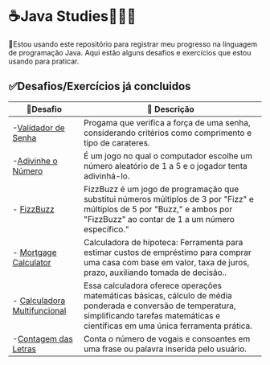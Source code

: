 # ☕Java Studies👩🏻‍💻


 🌟Estou usando este repositório para registrar meu progresso na linguagem de programação Java. Aqui estão alguns desafios e exercícios que estou usando para praticar.




## ✅Desafios/Exercícios já concluidos

| 📍Desafio                                                                                             | 📝 Descrição                                                                                                                                                                                    | 
|-------------------------------------------------------------------------------------------------------|-------------------------------------------------------------------------------------------------------------------------------------------------------------------------------------------------|
| -[Validador de Senha](https://github.com/keniareis/Java-Studies/blob/main/ValidadorSenha/Aplication/Program.java)                | Progama que verifica a força de uma senha, considerando critérios como comprimento e tipo de carateres.                                                                                         |
| -[Adivinhe o Número](https://github.com/keniareis/Java-Studies/blob/main/AdivinheNumero/Program.java) | É um jogo no qual o computador escolhe um número aleatório de 1 a 5 e o jogador tenta adivinhá-lo.                                                                                              |
| - [FizzBuzz](https://github.com/keniareis/Java-Studies/blob/main/SimpleFizzBuzz.java)                 | FizzBuzz é um jogo de programação que substitui números múltiplos de 3 por "Fizz" e múltiplos de 5 por "Buzz," e ambos por "FizzBuzz" ao contar de 1 a um número específico."                   |
| - [Mortgage Calculator](https://github.com/keniareis/Java-Studies/blob/main/Mortgage_Calculator.java) | Calculadora de hipoteca: Ferramenta para estimar custos de empréstimo para comprar uma casa com base em valor, taxa de juros, prazo, auxiliando tomada de decisão..                             |
| - [Calculadora Multifuncional](https://github.com/keniareis/Java-Studies/blob/main/Calculadora.java)  | Essa calculadora oferece operações matemáticas básicas, cálculo de média ponderada e conversão de temperatura, simplificando tarefas matemáticas e científicas em uma única ferramenta prática. |
| -[Contagem das Letras](https://github.com/keniareis/Java-Studies/blob/main/Letras.java)               | Conta o número de vogais e consoantes em uma frase ou palavra inserida pelo usuário.                                                                                                            |




